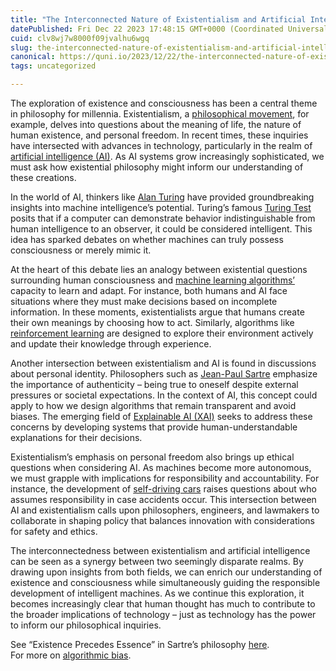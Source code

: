 ```yaml
---
title: "The Interconnected Nature of Existentialism and Artificial Intelligence"
datePublished: Fri Dec 22 2023 17:48:15 GMT+0000 (Coordinated Universal Time)
cuid: clv8wj7w8000f09jvalhu6wgq
slug: the-interconnected-nature-of-existentialism-and-artificial-intelligence
canonical: https://quni.io/2023/12/22/the-interconnected-nature-of-existentialism-and-artificial-intelligence/
tags: uncategorized

---
```


The exploration of existence and consciousness has been a central theme in philosophy for millennia. Existentialism, a [philosophical movement](https://plato.stanford.edu/entries/existentialism/), for example, delves into questions about the meaning of life, the nature of human existence, and personal freedom. In recent times, these inquiries have intersected with advances in technology, particularly in the realm of [artificial intelligence (AI)](https://www.britannica.com/biography/Alan-Turing). As AI systems grow increasingly sophisticated, we must ask how existential philosophy might inform our understanding of these creations.

In the world of AI, thinkers like [Alan Turing](https://www.britannica.com/biography/Alan-Turing) have provided groundbreaking insights into machine intelligence’s potential. Turing’s famous [Turing Test](https://plato.stanford.edu/entries/turing-test/) posits that if a computer can demonstrate behavior indistinguishable from human intelligence to an observer, it could be considered intelligent. This idea has sparked debates on whether machines can truly possess consciousness or merely mimic it.

At the heart of this debate lies an analogy between existential questions surrounding human consciousness and [machine learning algorithms’](https://deepmind.com/what-we-do/reinforcement-learning) capacity to learn and adapt. For instance, both humans and AI face situations where they must make decisions based on incomplete information. In these moments, existentialists argue that humans create their own meanings by choosing how to act. Similarly, algorithms like [reinforcement learning](https://deepmind.com/what-we-do/reinforcement-learning) are designed to explore their environment actively and update their knowledge through experience.

Another intersection between existentialism and AI is found in discussions about personal identity. Philosophers such as [Jean-Paul Sartre](https://www.iep.utm.edu/sartre-ex/) emphasize the importance of authenticity – being true to oneself despite external pressures or societal expectations. In the context of AI, this concept could apply to how we design algorithms that remain transparent and avoid biases. The emerging field of [Explainable AI (XAI)](https://www.darpa.mil/program/explainable-artificial-intelligence) seeks to address these concerns by developing systems that provide human-understandable explanations for their decisions.

Existentialism’s emphasis on personal freedom also brings up ethical questions when considering AI. As machines become more autonomous, we must grapple with implications for responsibility and accountability. For instance, the development of [self-driving cars](https://medium.com/waymo/safety-first-for-self-driving-cars-86e0dbe80c01) raises questions about who assumes responsibility in case accidents occur. This intersection between AI and existentialism calls upon philosophers, engineers, and lawmakers to collaborate in shaping policy that balances innovation with considerations for safety and ethics.

The interconnectedness between existentialism and artificial intelligence can be seen as a synergy between two seemingly disparate realms. By drawing upon insights from both fields, we can enrich our understanding of existence and consciousness while simultaneously guiding the responsible development of intelligent machines. As we continue this exploration, it becomes increasingly clear that human thought has much to contribute to the broader implications of technology – just as technology has the power to inform our philosophical inquiries.

See “Existence Precedes Essence” in Sartre’s philosophy [here](https://www.iep.utm.edu/sartre/#H4).  
For more on [algorithmic bias](https://hbr.org/2019/10/how-to-keep-bias-out-of-your-algorithms).